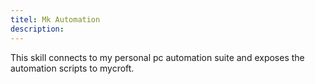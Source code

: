 ```yaml
---
titel: Mk Automation
description: 
---
```

This skill connects to my personal pc automation suite and exposes the automation scripts to mycroft.
